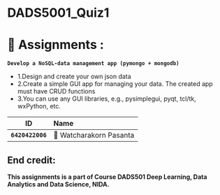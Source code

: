 # DADS5001_Quiz1

# 🚩 Assignments : 
**`Develop a NoSQL-data management app (pymongo + mongodb)`**<br>
* 1.Design and create your own json data
* 2.Create a simple GUI app for managing your data. The created app must have CRUD functions
* 3.You can use any GUI libraries, e.g., pysimplegui, pyqt, tcl/tk, wxPython, etc.


|ID|Name |
| ------ |:------|
| **`6420422006`**  | 👦 Watcharakorn Pasanta  |


## End credit: 
**This assignments is a part of Course DADS501 Deep Learning, Data Analytics and Data Science, NIDA.**
